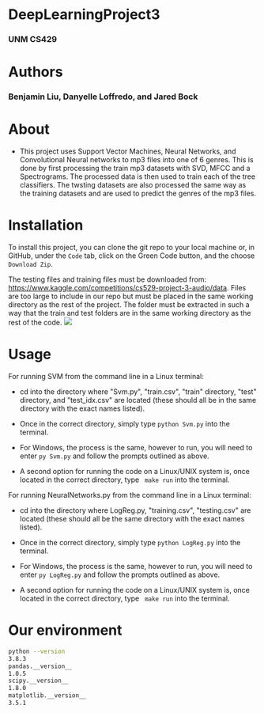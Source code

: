 # DeepLearningProject3
### UNM CS429
# Authors
### Benjamin Liu, Danyelle Loffredo, and Jared Bock


# About

* This project uses Support Vector Machines, Neural Networks, and Convolutional Neural networks to mp3 files into one of 6 genres. This is done by first processing the train mp3 datasets with SVD, MFCC and a Spectrograms. The processed data is then used to train each of the tree classifiers. The twsting datasets are also processed the same way as the training datasets and are used to predict the genres of the mp3 files. 
# Installation

To install this project, you can clone the git repo to your local machine or, in GitHub, under the ```Code``` tab, click on the Green Code button, and the choose ```Download Zip```. 

The testing files and training files must be downloaded from: https://www.kaggle.com/competitions/cs529-project-3-audio/data. 
Files are too large to include in our repo but must be placed in the same working directory as the rest of the project. The folder must be extracted in such a way that the train and test folders are in the same working directory as the rest of the code.
![](Resources/codebutton.png)

# Usage 
For running SVM from the command line in a Linux terminal:

* cd into the directory where "Svm.py", "train.csv", "train" directory, "test" directory, and "test_idx.csv" are located (these should all be in the same directory with the exact names listed).

* Once in the correct directory, simply type 
```python Svm.py``` into the terminal.

* For Windows, the process is the same, however to run, you will need to enter ```py Svm.py``` and follow the prompts outlined as above.

* A second option for running the code on a Linux/UNIX system is, once located in the correct directory, type ``` make run``` into the terminal.

For running NeuralNetworks.py from the command line in a Linux terminal:

* cd into the directory where LogReg.py, "training.csv", "testing.csv" are located (these should all be the same directory with the exact names listed).

* Once in the correct directory, simply type 
```python LogReg.py``` into the terminal.

* For Windows, the process is the same, however to run, you will need to enter ```py LogReg.py``` and follow the prompts outlined as above.

* A second option for running the code on a Linux/UNIX system is, once located in the correct directory, type ``` make run``` into the terminal.

# Our environment
```bash
python --version
3.8.3
pandas.__version__
1.0.5
scipy.__version__
1.8.0
matplotlib.__version__
3.5.1

